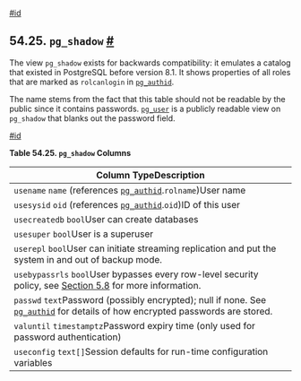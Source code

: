 [#id](#VIEW-PG-SHADOW)

## 54.25. `pg_shadow` [#](#VIEW-PG-SHADOW)

The view `pg_shadow` exists for backwards compatibility: it emulates a catalog that existed in PostgreSQL before version 8.1. It shows properties of all roles that are marked as `rolcanlogin` in [`pg_authid`](catalog-pg-authid).

The name stems from the fact that this table should not be readable by the public since it contains passwords. [`pg_user`](view-pg-user) is a publicly readable view on `pg_shadow` that blanks out the password field.

[#id](#id-1.10.5.29.5)

**Table 54.25. `pg_shadow` Columns**

| Column TypeDescription                                                                                                                              |
| --------------------------------------------------------------------------------------------------------------------------------------------------- |
| `usename` `name` (references [`pg_authid`](catalog-pg-authid).`rolname`)User name                                                                   |
| `usesysid` `oid` (references [`pg_authid`](catalog-pg-authid).`oid`)ID of this user                                                                 |
| `usecreatedb` `bool`User can create databases                                                                                                       |
| `usesuper` `bool`User is a superuser                                                                                                                |
| `userepl` `bool`User can initiate streaming replication and put the system in and out of backup mode.                                               |
| `usebypassrls` `bool`User bypasses every row-level security policy, see [Section 5.8](ddl-rowsecurity) for more information.                        |
| `passwd` `text`Password (possibly encrypted); null if none. See [`pg_authid`](catalog-pg-authid) for details of how encrypted passwords are stored. |
| `valuntil` `timestamptz`Password expiry time (only used for password authentication)                                                                |
| `useconfig` `text[]`Session defaults for run-time configuration variables                                                                           |
